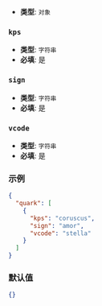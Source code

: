 - **类型**: `对象`

### `kps`

- **类型**: `字符串`
- **必填**: 是

### `sign`

- **类型**: `字符串`
- **必填**: 是

### `vcode`

- **类型**: `字符串`
- **必填**: 是

### 示例

```json
{
  "quark": [
    {
      "kps": "coruscus",
      "sign": "amor",
      "vcode": "stella"
    }
  ]
}
```

### 默认值

```json
{}
```
